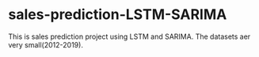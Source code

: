 # sales-prediction-LSTM-SARIMA
This is sales prediction project using LSTM and SARIMA. The datasets aer very small(2012-2019).
